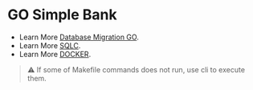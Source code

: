 <h1>GO Simple Bank</h1>

- Learn More [Database Migration GO](https://github.com/golang-migrate/migrate).
- Learn More [SQLC](https://docs.sqlc.dev/).
- Learn More [DOCKER](https://www.docker.com/).


> ⚠ If some of Makefile commands does not run, use cli to execute them.